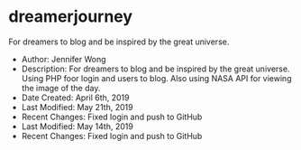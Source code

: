 # dreamerjourney

For dreamers to blog and be inspired by the great universe.

 * Author:          Jennifer Wong
 * Description:     For dreamers to blog and be inspired by the great universe. Using PHP foor login and users to blog. Also using NASA API for viewing the image of the day.
 * Date Created:    April 6th, 2019
 * Last Modified:   May 21th, 2019
 * Recent Changes:  Fixed login and push to GitHub
 * Last Modified:   May 14th, 2019
 * Recent Changes:  Fixed login and push to GitHub
